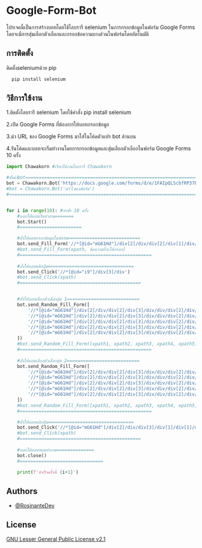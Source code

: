 
# Google-Form-Bot
โปรเจคนี้เป็นการสร้างบอทโดยใช้ไลบรารี selenium ในการกรอกข้อมูลในฟอร์ม Google Forms โดยจะมีการสุ่มเลือกตัวเลือกและกรอกข้อความบางส่วนในฟอร์มโดยอัตโนมัติ

## การติดตั้ง

ติดตั้งseleniumด้วย pip

```bash
  pip install selenium
```
    
## วิธีการใช้งาน
1.ติดตั้งไลบรารี selenium โดยใช้คำสั่ง pip install selenium

2.เปิด Google Forms ที่ต้องการให้บอทกรอกข้อมูล

3.นำ URL ของ Google Forms มาใส่ในโค้ดตัวแปร bot ด้านบน

4.รันโค้ดและบอทจะเริ่มทำงานโดยการกรอกข้อมูลและสุ่มเลือกตัวเลือกในฟอร์ม Google Forms 10 ครั้ง

```python
import Chawakorn #เรียกใช้งานไลบรารี Chawakorn

#ตั้งค่าbot=============================================================================================
bot = Chawakorn.Bot('https://docs.google.com/forms/d/e/1FAIpQLScbfRP37Bl8As_2DB_geT1o_jPUu6LMe-z37Nk4BgwEMFtWAw/viewform?usp=sf_link')
#bot = Chawakorn.Bot('urlของฟอร์ม')
#====================================================================================================


for i in range(10): #ทำซ้ำ 10 ครั้ง
    #บอกให้้บอทเริ่มทำงาน=======
    bot.Start()
    #=======================

    #สั่งให้บอทกรอกข้อมูลในฟอร์ม===========================
    bot.send_Fill_Form('//*[@id="mG61Hd"]/div[2]/div/div[2]/div[1]/div/div/div[2]/div/div[1]/div/div[1]/input', 'Chawakorn')
    #bot.send_Fill_Form(xpath, ข้อความที่จะให้กรอก)
    #=================================================
    
    #สั่งให้บอทคลิกปุ่ม================================
    bot.send_Click('//*[@id="i9"]/div[3]/div')
    #bot.send_Click(xpath)
    #=============================================


    #สั่งให้บอทเลือกตัวเลือกสุ่ม 1===========================
    bot.send_Random_Fill_Form([
        '//*[@id="mG61Hd"]/div[2]/div/div[2]/div[3]/div/div/div[2]/div/div[1]/div/div[2]/span/div[2]/div/div/div[3]/div',
        '//*[@id="mG61Hd"]/div[2]/div/div[2]/div[3]/div/div/div[2]/div/div[1]/div/div[2]/span/div[3]/div/div/div[3]/div',
        '//*[@id="mG61Hd"]/div[2]/div/div[2]/div[3]/div/div/div[2]/div/div[1]/div/div[2]/span/div[4]/div/div/div[3]/div',
        '//*[@id="mG61Hd"]/div[2]/div/div[2]/div[3]/div/div/div[2]/div/div[1]/div/div[2]/span/div[5]/div/div/div[3]/div',
        '//*[@id="mG61Hd"]/div[2]/div/div[2]/div[3]/div/div/div[2]/div/div[1]/div/div[2]/span/div[6]/div/div/div[3]/div'
    ])
    #bot.send_Random_Fill_Form([xpath1, xpath2, xpath3, xpath4, xpath5])
    #=================================================
    
    #สั่งให้บอทเลือกตัวเลือกสุ่ม 2===========================
    bot.send_Random_Fill_Form([
        '//*[@id="mG61Hd"]/div[2]/div/div[2]/div[3]/div/div/div[2]/div/div[1]/div/div[4]/span/div[2]/div/div/div[3]/div',
        '//*[@id="mG61Hd"]/div[2]/div/div[2]/div[3]/div/div/div[2]/div/div[1]/div/div[4]/span/div[3]/div/div/div[3]/div',
        '//*[@id="mG61Hd"]/div[2]/div/div[2]/div[3]/div/div/div[2]/div/div[1]/div/div[4]/span/div[4]/div/div/div[3]/div',
        '//*[@id="mG61Hd"]/div[2]/div/div[2]/div[3]/div/div/div[2]/div/div[1]/div/div[4]/span/div[5]/div/div/div[3]/div',
        '//*[@id="mG61Hd"]/div[2]/div/div[2]/div[3]/div/div/div[2]/div/div[1]/div/div[4]/span/div[6]/div/div/div[3]/div'
    ])
    #bot.send_Random_Fill_Form([xpath1, xpath2, xpath3, xpath4, xpath5])
    #=================================================

    #สั่งให้บอทคลิกปุ่ม================================
    bot.send_Click('//*[@id="mG61Hd"]/div[2]/div/div[3]/div[1]/div[1]/div/span/span')
    #bot.send_Click(xpath)
    #=============================================
    
    #บอกให้บอทหยุดทำงาน==============
    bot.close()
    #===============================
    
    print(f'สำเร็จครั้งที่ {i+1}')
```


## Authors

- [@RosinanteDev](https://github.com/armychawakorn)


## License

[GNU Lesser General Public License v2.1](https://github.com/armychawakorn/Google-Form-Bot/blob/main/LICENSE)

